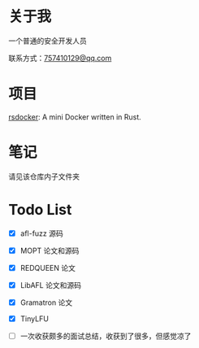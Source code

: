 # 关于我
一个普通的安全开发人员

联系方式：757410129@qq.com

# 项目

[rsdocker](https://github.com/mark0-cn/rsdocker): A mini Docker written in Rust.

# 笔记

请见该仓库内子文件夹

# Todo List

- [x] afl-fuzz 源码
- [x] MOPT 论文和源码
- [x] REDQUEEN 论文
- [x] LibAFL 论文和源码
- [x] Gramatron 论文
- [x] TinyLFU
- [ ] 一次收获颇多的面试总结，收获到了很多，但感觉凉了

